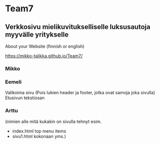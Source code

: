 # Team7

## Verkkosivu mielikuvitukselliselle luksusautoja myyvälle yritykselle
About your Website (finnish or english) 

https://mikko-talikka.github.io/Team7/

### Mikko
### Eemeli
Valikoima sivu (Pois lukien header ja footer, jotka ovat samoja joka sivulla)
Etusivun tekstiosan
### Arttu

(nimien alle mitä kukakin on sivulla tehnyt
esim.
- index.html top menu items
- sivu1.html kokonaan yms.)